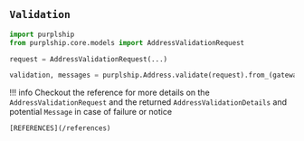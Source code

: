 ## `Validation`

```python
import purplship
from purplship.core.models import AddressValidationRequest

request = AddressValidationRequest(...)

validation, messages = purplship.Address.validate(request).from_(gateway).parse()
```


!!! info
    Checkout the reference for more details on the `AddressValidationRequest` and 
    the returned `AddressValidationDetails` and potential `Message` in case of 
    failure or notice 
    
    [REFERENCES](/references)

